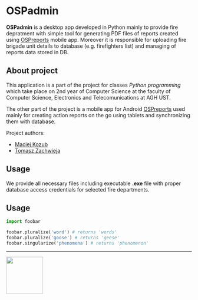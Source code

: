 # OSPadmin

**OSPadmin** is a desktop app developed in Python mainly to provide fire depratment with simple tool for generating PDF files of reports created using [OSPreports](https://github.com/macko99/OSPapp) mobile app. Moreover it is responsible for uploading fire brigade unit details to database (e.g. firefighters list) and managing of reports data stored in DB. 

## About project

This application is a part of the project for classes *Python programming* which take place on 2nd year of Computer Science at the faculty of Computer Science, Electronics and Telecomunications at AGH UST.

The other part of the project is a mobile app for Android [OSPreports](https://github.com/macko99/OSPapp) used mainly for creating action reports on the go using tablets and synchronizing them with database. 

Project authors:
- [Maciej Kozub](https://github.com/macko99)
- [Tomasz Zachwieja](https://github.com/tombush0)

## Usage

We provide all necessary files including executable **.exe** file with proper database access credentials for selected fire departments.

## Usage

```python
import foobar

foobar.pluralize('word') # returns 'words'
foobar.pluralize('goose') # returns 'geese'
foobar.singularize('phenomena') # returns 'phenomenon'
```

---
<img src="https://raw.githubusercontent.com/macko99/OSPadmin/master/logo.ico" height="100">
